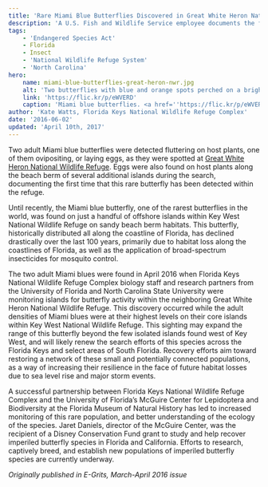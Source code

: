 ```yaml
---
title: 'Rare Miami Blue Butterflies Discovered in Great White Heron National Wildlife Refuge'
description: 'A U.S. Fish and Wildlife Service employee documents the first sightings of rare, endangered butterflies on a refuge in Florida.'
tags:
    - 'Endangered Species Act'
    - Florida
    - Insect
    - 'National Wildlife Refuge System'
    - 'North Carolina'
hero:
    name: miami-blue-butterflies-great-heron-nwr.jpg
    alt: 'Two butterflies with blue and orange spots perched on a bright red flower covered in pollen.'
    link: 'https://flic.kr/p/eWVERD'
    caption: 'Miami blue butterflies. <a href=''https://flic.kr/p/eWVERD''>Photo</a> by <a href=''https://www.flickr.com/photos/theactionitems/''>Mark Yokoyama</a>, <a href="https://creativecommons.org/licenses/by-nc-nd/2.0/">CC BY-NC-ND 2.0</a>.'
author: 'Kate Watts, Florida Keys National Wildlife Refuge Complex'
date: '2016-06-02'
updated: 'April 10th, 2017'
---
```


Two adult Miami blue butterflies were detected fluttering on host plants, one of them ovipositing, or laying eggs, as they were spotted at [Great White Heron National Wildlife Refuge](https://www.fws.gov/refuge/great_white_heron/). Eggs were also found on host plants along the beach berm of several additional islands during the search, documenting the first time that this rare butterfly has been detected within the refuge.

Until recently, the Miami blue butterfly, one of the rarest butterflies in the world, was found on just a handful of offshore islands within Key West National Wildlife Refuge on sandy beach berm habitats. This butterfly, historically distributed all along the coastline of Florida, has declined drastically over the last 100 years, primarily due to habitat loss along the coastlines of Florida, as well as the application of broad-spectrum insecticides for mosquito control.

The two adult Miami blues were found in April 2016 when Florida Keys National Wildlife Refuge Complex biology staff and research partners from the University of Florida and North Carolina State University were monitoring islands for butterfly activity within the neighboring Great White Heron National Wildlife Refuge.  This discovery occurred while the adult densities of Miami blues were at their highest levels on their core islands within Key West National Wildlife Refuge.  This sighting may expand the range of this butterfly beyond the few isolated islands found west of Key West, and will likely renew the search efforts of this species across the Florida Keys and select areas of South Florida.  Recovery efforts aim toward restoring a network of these small and potentially connected populations, as a way of increasing their resilience in the face of future habitat losses due to sea level rise and major storm events.

A successful partnership between Florida Keys National Wildlife Refuge Complex and the University of Florida’s McGuire Center for Lepidoptera and Biodiversity at the Florida Museum of Natural History has led to  increased monitoring of this rare population, and better understanding of the ecology of the species. Jaret Daniels, director of the McGuire Center, was the recipient of a Disney Conservation Fund grant to study and help recover imperiled butterfly species in Florida and California. Efforts to research, captively breed, and establish new populations of imperiled butterfly species are currently underway.

*Originally published in E-Grits, March-April 2016 issue*
